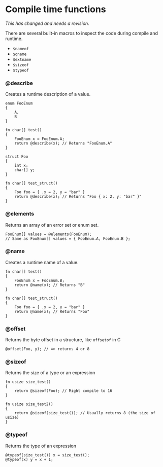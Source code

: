 # Compile time functions

*This has changed and needs a revision.*

There are several built-in macros to inspect the code during compile and runtime.

- `$nameof`
- `$qname`
- `$extname`
- `$sizeof`
- `$typeof`


### @describe

Creates a runtime description of a value.

```
enum FooEnum
{
    A,
    B
}

fn char[] test()
{
    FooEnum x = FooEnum.A;
    return @describe(x); // Returns "FooEnum.A"
}

struct Foo
{
    int x;
    char[] y;
}

fn char[] test_struct()
{
    Foo foo = { .x = 2, y = "bar" }
    return @describe(x); // Returns "Foo { x: 2, y: "bar" }"
}
```

### @elements

Returns an array of an error set or enum set.

```
FooEnum[] values = @elements(FooEnum); 
// Same as FooEnum[] values = { FooEnum.A, FooEnum.B };
```

### @name

Creates a runtime name of a value.

```
fn char[] test()
{
    FooEnum x = FooEnum.B;
    return @name(x); // Returns "B"
}

fn char[] test_struct()
{
    Foo foo = { .x = 2, y = "bar" }
    return @name(x); // Returns "Foo"
}
```

### @offset
Returns the byte offset in a structure, like `offsetof` in C

```
@offset(Foo, y); // => returns 4 or 8
```

### @sizeof

Returns the size of a type or an expression

```
fn usize size_test()
{
    return @sizeof(Foo); // Might compile to 16
}

fn usize size_test2()
{
    return @sizeof(size_test()); // Usually returns 8 (the size of usize)
}
```

### @typeof

Returns the type of an expression

```
@typeof(size_test()) x = size_test();
@typeof(x) y = x + 1;
```